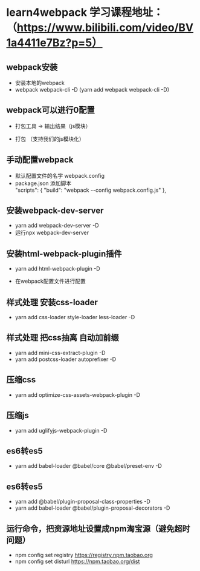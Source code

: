 ﻿# learn4webpack  学习课程地址：（https://www.bilibili.com/video/BV1a4411e7Bz?p=5）

## webpack安装
- 安装本地的webpack
- webpack webpack-cli -D (yarn add webpack webpack-cli -D)


## webpack可以进行0配置
- 打包工具 -> 输出结果（js模块）

- 打包 （支持我们的js模块化）

## 手动配置webpack
- 默认配置文件的名字 webpack.config
- package.json 添加脚本  
    "scripts": {
        "build": "webpack --config webpack.config.js"
    },

## 安装webpack-dev-server
- yarn add webpack-dev-server -D
- 运行npx webpack-dev-server

## 安装html-webpack-plugin插件
- yarn add html-webpack-plugin -D

- 在webpack配置文件进行配置

##  样式处理 安装css-loader
- yarn add css-loader style-loader less-loader -D

##  样式处理  把css抽离  自动加前缀
- yarn add mini-css-extract-plugin -D
- yarn add postcss-loader autoprefixer -D 

##  压缩css
- yarn add optimize-css-assets-webpack-plugin -D

##  压缩js
- yarn add uglifyjs-webpack-plugin -D

## es6转es5
- yarn add babel-loader @babel/core @babel/preset-env -D

## es6转es5
- yarn add @babel/plugin-proposal-class-properties -D
- yarn add babel-loader @babel/plugin-proposal-decorators -D







## 运行命令，把资源地址设置成npm淘宝源（避免超时问题）
- npm config set registry https://registry.npm.taobao.org
- npm config set disturl https://npm.taobao.org/dist